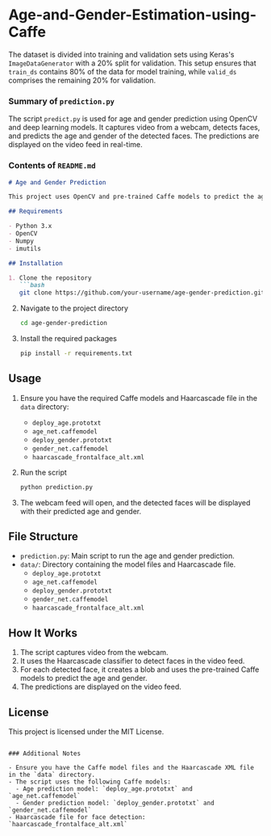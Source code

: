 # Age-and-Gender-Estimation-using-Caffe
The dataset is divided into training and validation sets using Keras's `ImageDataGenerator` with a 20% split for validation. This setup ensures that `train_ds` contains 80% of the data for model training, while `valid_ds` comprises the remaining 20% for validation.


### Summary of `prediction.py`

The script `predict.py` is used for age and gender prediction using OpenCV and deep learning models. It captures video from a webcam, detects faces, and predicts the age and gender of the detected faces. The predictions are displayed on the video feed in real-time.

### Contents of `README.md`

```markdown
# Age and Gender Prediction

This project uses OpenCV and pre-trained Caffe models to predict the age and gender of faces detected in real-time from a webcam feed.

## Requirements

- Python 3.x
- OpenCV
- Numpy
- imutils

## Installation

1. Clone the repository
   ```bash
   git clone https://github.com/your-username/age-gender-prediction.git
   ```
2. Navigate to the project directory
   ```bash
   cd age-gender-prediction
   ```
3. Install the required packages
   ```bash
   pip install -r requirements.txt
   ```

## Usage

1. Ensure you have the required Caffe models and Haarcascade file in the `data` directory:
   - `deploy_age.prototxt`
   - `age_net.caffemodel`
   - `deploy_gender.prototxt`
   - `gender_net.caffemodel`
   - `haarcascade_frontalface_alt.xml`

2. Run the script
   ```bash
   python prediction.py
   ```

3. The webcam feed will open, and the detected faces will be displayed with their predicted age and gender.

## File Structure

- `prediction.py`: Main script to run the age and gender prediction.
- `data/`: Directory containing the model files and Haarcascade file.
  - `deploy_age.prototxt`
  - `age_net.caffemodel`
  - `deploy_gender.prototxt`
  - `gender_net.caffemodel`
  - `haarcascade_frontalface_alt.xml`

## How It Works

1. The script captures video from the webcam.
2. It uses the Haarcascade classifier to detect faces in the video feed.
3. For each detected face, it creates a blob and uses the pre-trained Caffe models to predict the age and gender.
4. The predictions are displayed on the video feed.

## License

This project is licensed under the MIT License.
```

### Additional Notes

- Ensure you have the Caffe model files and the Haarcascade XML file in the `data` directory.
- The script uses the following Caffe models:
  - Age prediction model: `deploy_age.prototxt` and `age_net.caffemodel`
  - Gender prediction model: `deploy_gender.prototxt` and `gender_net.caffemodel`
- Haarcascade file for face detection: `haarcascade_frontalface_alt.xml`

